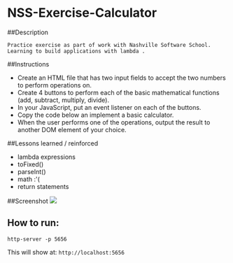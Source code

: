 # NSS-Exercise-Calculator

##Description
```
Practice exercise as part of work with Nashville Software School. Learning to build applications with lambda .
```

##Instructions

- Create an HTML file that has two input fields to accept the two numbers to perform operations on.
- Create 4 buttons to perform each of the basic mathematical functions (add, subtract, multiply, divide).
- In your JavaScript, put an event listener on each of the buttons.
- Copy the code below an implement a basic calculator.
- When the user performs one of the operations, output the result to another DOM element of your choice.

##Lessons learned / reinforced

- lambda expressions
- toFixed() 
- parseInt()
- math :'(
- return statements

##Screenshot
![](https://github.com/madduxTim/NSS-Exercises-Calculator/blob/master/screenshots/screenshot.png)

## How to run: 
```
http-server -p 5656
```
This will show at: 
`http://localhost:5656
`
